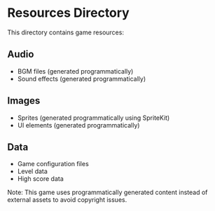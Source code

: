 # Resources Directory

This directory contains game resources:

## Audio

- BGM files (generated programmatically)
- Sound effects (generated programmatically)

## Images  

- Sprites (generated programmatically using SpriteKit)
- UI elements (generated programmatically)

## Data

- Game configuration files
- Level data
- High score data

Note: This game uses programmatically generated content instead of external assets to avoid copyright issues.
